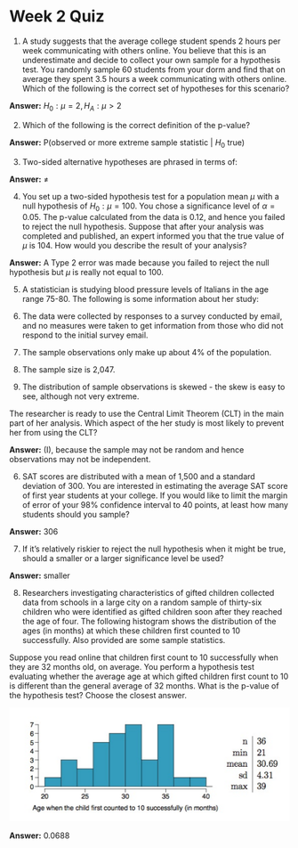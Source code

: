 # Week 2 Quiz

1. A study suggests that the average college student spends 2 hours per 
week communicating with others online. You believe that this is an 
underestimate and decide to collect your own sample for a hypothesis 
test. You randomly sample 60 students from your dorm and find that on 
average they spent 3.5 hours a week communicating with others online. 
Which of the following is the correct set of hypotheses for this 
scenario?

**Answer:** $H_0: \mu  =  2, H_A: \mu  >  2$

2. Which of the following is the correct definition of the p-value? 

**Answer:** P(observed or more extreme sample statistic | $H_0$ true)

3. Two-sided alternative hypotheses are phrased in terms of:

**Answer:** $\neq$

4. You set up a two-sided hypothesis test for a population mean $\mu$ with a null hypothesis of $H_0: \mu = 100$. You chose a significance level of $\alpha = 0.05$. The p-value calculated from the data is 0.12, and hence you failed to reject the null hypothesis. Suppose that after your analysis was completed and published, an expert informed you that the true value of $\mu$ is 104. How would you describe the result of your analysis?

**Answer:** A Type 2 error was made because you failed to reject the null hypothesis but $\mu$ is really not equal to 100.

5. A statistician is studying blood pressure levels of Italians in the age range 75-80. The following is some information about her study:

1. The data were collected by responses to a survey conducted by email, and no measures were taken to get information from those who did not respond to the initial survey email.

2. The sample observations only make up about 4% of the population.

3. The sample size is 2,047.

4. The distribution of sample observations is skewed - the skew is easy to see, although not very extreme.

The researcher is ready to use the Central Limit Theorem (CLT) in the main part of her analysis. Which aspect of the her study is most likely to prevent her from using the CLT?

**Answer:** (I), because the sample may not be random and hence observations may not be independent.

6. SAT scores are distributed with a mean of 1,500 and a standard deviation of 300. You are interested in estimating the average SAT score of first year students at your college. If you would like to limit the margin of error of your 98% confidence interval to 40 points, at least how many students should you sample?

**Answer:** 306

7. If it’s relatively riskier to reject the null hypothesis when it might be true, should a smaller or a larger significance level be used?

**Answer:** smaller

8. Researchers investigating characteristics of gifted children 
collected data from schools in a large city on a random sample of 
thirty-six children who were identified as gifted children soon after 
they reached the age of four. The following histogram shows the 
distribution of the ages (in months) at which these children first 
counted to 10 successfully. Also provided are some sample statistics.

Suppose you read online that children first count to 10 successfully when they 
are 32 months old, on average. You perform a hypothesis test evaluating 
whether the average age at which gifted children first count to 10 is 
different than the general average of 32 months. What is the p-value of 
the hypothesis test? Choose the closest answer.

![](confidence_intervals_files/figure-html/week_2_quiz.PNG)<!-- -->

**Answer:** 0.0688